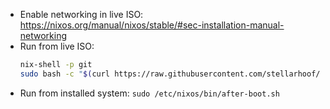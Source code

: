 - Enable networking in live ISO: https://nixos.org/manual/nixos/stable/#sec-installation-manual-networking
- Run from live ISO:
  ```bash
  nix-shell -p git
  sudo bash -c "$(curl https://raw.githubusercontent.com/stellarhoof/nixos-hosts/master/bin/install.sh)" -- --host string --disk string
  ```
- Run from installed system: `sudo /etc/nixos/bin/after-boot.sh`
